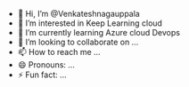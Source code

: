 - 👋 Hi, I’m @Venkateshnagauppala
- 👀 I’m interested in Keep Learning cloud
- 🌱 I’m currently learning Azure cloud Devops
- 💞️ I’m looking to collaborate on ...
- 📫 How to reach me ...
- 😄 Pronouns: ...
- ⚡ Fun fact: ...

<!---
Venkateshnagauppala/Venkateshnagauppala is a ✨ special ✨ repository because its `README.md` (this file) appears on your GitHub profile.
You can click the Preview link to take a look at your changes.
--->
